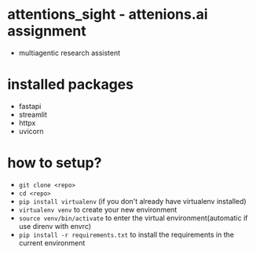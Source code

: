 # attentions_sight - attenions.ai assignment
- multiagentic research assistent

# installed packages
- fastapi
- streamlit
- httpx
- uvicorn


# how to setup?
- `git clone <repo>`
- `cd <repo>`
- `pip install virtualenv` (if you don't already have virtualenv installed)
- `virtualenv venv` to create your new environment
- `source venv/bin/activate` to enter the virtual environment(automatic if use direnv with envrc)
- `pip install -r requirements.txt` to install the requirements in the current environment
